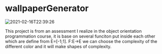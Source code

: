 # wallpaperGenerator
![2021-02-16T22:39:26](https://user-images.githubusercontent.com/72801441/108604228-e47e8c80-73ac-11eb-9103-fedaf89677af.png)

This project is from an assessment I realize in the object orientation programmation course,
it is base on several funciton put inside each other which are define from E=[-1;1]. F:E->E
we can choose the complexity of the different color and it will make shapes of complexity.

